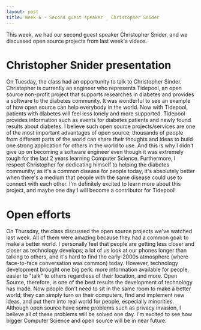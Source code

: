 ```yaml
---
layout: post
title: Week 6 - Second guest speaker _ Christopher Snider
---
```


This week, we had our second guest speaker Christopher Snider, and we discussed open source projects from last week's videos.

<!--more-->

# Christopher Snider presentation

On Tuesday, the class had an opportunity to talk to Christopher Sinder. Christopher is currently an engineer who represents
Tidepool, an open source non-profit project that supports researches in diabetes and provides a software to the diabetes community. It was
wonderful to see an example of how open source can help everybody in the world. Now with Tidepool, patients with diabetes will
feel less lonely and more supported. Tidepool provides information such as events for diabetes patients and newly found
results about diabetes. I believe such open source projects/services are one of the most important advantages of open source; thousands of
people from different parts of the world can share their thoughts and ideas to build one strong application for others in the world to use. And
this is why I didn't give up on becoming a software engineer even though it was extremely tough for the last 2 years learning Computer Science. Furthermore,
I respect Christopher for dedicating himself to helping the diabetes community; as it's a common disease for people today, it's
absolutely better when there's a medium that people with the same disease could use to connect with each other. I'm definitely excited to learn 
more about this project, and maybe one day I will become a contributor for Tidepool!

# Open efforts

On Thursday, the class discussed the open source projects we've watched last week. All of them were amazing because they had a common goal: to make 
a better world. I personally feel that people are getting less closer and closer as technology develops; a lot of us look at our phones longer than
talking to others, and it's hard to find the early-2000s atmosphere (where face-to-face conversation was common) today. However, technology
development brought one big perk: more information available for people, easier to "talk" to others regardless of their location, and more. Open Source,
therefore, is one of the best results the development of technology has made. Now people don't need to sit in the same room to make a better world; they
can simply turn on their computers, find and implement new ideas, and put them into real world for people, especially minorities. Although open source
have some problems such as privacy invasion, I believe all of these problems will be solved one day. I'm excited to see how bigger Computer Science and open source
will be in near future. 
